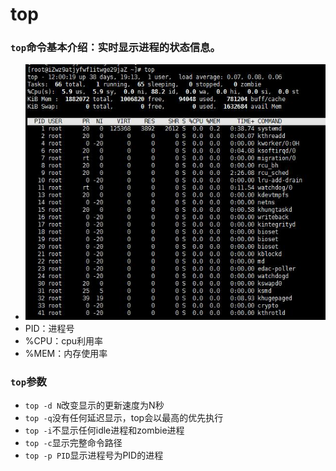 # top  

### `top`命令基本介绍：实时显示进程的状态信息。  

- ![](./top_1.jpg)  
- PID：进程号
- %CPU：cpu利用率
- %MEM：内存使用率

### `top`参数  

- `top -d N`改变显示的更新速度为N秒  
- `top -q`没有任何延迟显示，top会以最高的优先执行  
- `top -i`不显示任何idle进程和zombie进程  
- `top -c`显示完整命令路径  
- `top -p PID`显示进程号为PID的进程  